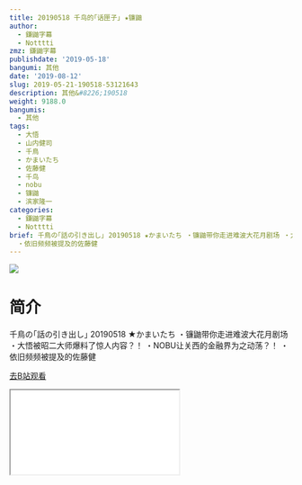 ```yaml
---
title: 20190518 千鸟的｢话匣子｣ ★镰鼬
author:
  - 鎌鼬字幕
  - Notttti
zmz: 鎌鼬字幕
publishdate: '2019-05-18'
bangumi: 其他
date: '2019-08-12'
slug: 2019-05-21-190518-53121643
description: 其他&#8226;190518
weight: 9188.0
bangumis:
  - 其他
tags:
  - 大悟
  - 山内健司
  - 千鳥
  - かまいたち
  - 佐藤健
  - 千鸟
  - nobu
  - 镰鼬
  - 滨家隆一
categories:
  - 鎌鼬字幕
  - Notttti
brief: 千鳥の｢話の引き出し｣ 20190518 ★かまいたち ・镰鼬带你走进难波大花月剧场 ・大悟被昭二大师爆料了惊人内容？！ ・NOBU让关西的金融界为之动荡？！
  ・依旧频频被提及的佐藤健
---
```

![](https://raw.githubusercontent.com/tcgriffith/owaraisite/master/static/tmpimg/34039a5c89d13c46343a2851dab9a05df0f95cc0.jpg.480.jpg)
# 简介  
千鳥の｢話の引き出し｣ 20190518 ★かまいたち
・镰鼬带你走进难波大花月剧场
・大悟被昭二大师爆料了惊人内容？！
・NOBU让关西的金融界为之动荡？！
・依旧频频被提及的佐藤健  

[去B站观看](https://www.bilibili.com/video/av53121643/)
<div class ="resp-container"><iframe class="testiframe" src="//player.bilibili.com/player.html?aid=53121643"", scrolling="no", allowfullscreen="true" > </iframe></div> 
